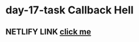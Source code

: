 # day-17-task Callback Hell



## NETLIFY LINK <span><a href="https://aesthetic-sundae-b8c06b.netlify.app/" target="_blank">click me</a></span>


